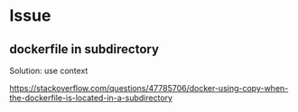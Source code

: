 # Issue

## dockerfile in subdirectory
Solution: use context

https://stackoverflow.com/questions/47785706/docker-using-copy-when-the-dockerfile-is-located-in-a-subdirectory
